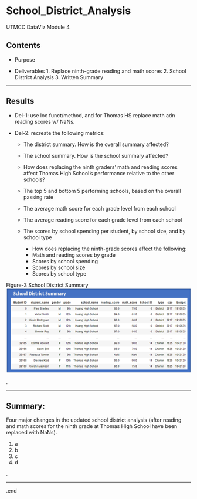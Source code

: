 # School_District_Analysis
UTMCC DataViz Module 4

## Contents

* Purpose
     


* Deliverables 
      1. Replace ninth-grade reading and math scores
      2. School District Analysis
      3. Written Summary 

---

## Results 

* Del-1: use loc funct/method, and for Thomas HS replace math adn reading scores w/ NaNs. 

* Del-2: recreate the following metrics:
   - The district summary. How is the overall summary affected?
   - The school summary. How is the school summary affected?
   - How does replacing the ninth graders’ math and reading scores affect Thomas High School’s performance relative to the other schools?
   - The top 5 and bottom 5 performing schools, based on the overall passing rate
   - The average math score for each grade level from each school
   - The average reading score for each grade level from each school
   - The scores by school spending per student, by school size, and by school type
   
        - How does replacing the ninth-grade scores affect the following:
        - Math and reading scores by grade
        - Scores by school spending
        - Scores by school size
        - Scores by school type

Figure-3 School District Summary ![PyCitySch_SchDistrictSum.png](https://github.com/larrydodson/School_District_Analysis/blob/master/Resources/PyCitySch_SchDistrictSum.png)





.

---

## Summary: 

   Four major changes in the updated school district analysis (after reading and math scores for the ninth grade at Thomas High School have been replaced with NaNs).
   1. a
   2. b
   3. c
   4. d
      

.

--- 


.end 
